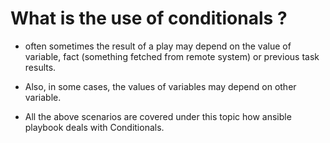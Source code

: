 # What is the use of conditionals ?

- often sometimes the result of a play may depend on the value of variable, fact (something fetched from remote system) or previous task results.

- Also, in some cases, the values of variables may depend on other variable. 

- All the above scenarios are covered under this topic how ansible playbook deals with Conditionals. 
